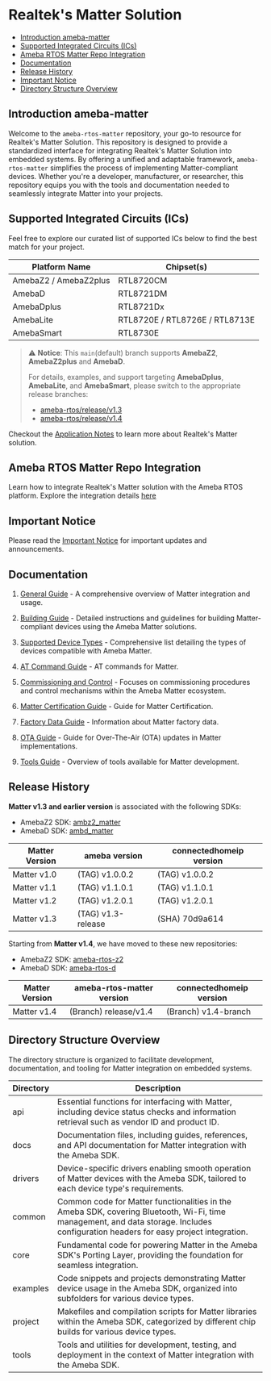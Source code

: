 # Realtek's Matter Solution

- [Introduction ameba-matter](#introduction-ameba-matter)
- [Supported Integrated Circuits (ICs)](#supported-integrated-circuits-ics)
- [Ameba RTOS Matter Repo Integration](#ameba-rtos-matter-repo-integration)
- [Documentation](#documentation)
- [Release History](#release-history)
- [Important Notice](#important-notice)
- [Directory Structure Overview](#directory-structure-overview)

## Introduction ameba-matter

Welcome to the `ameba-rtos-matter` repository, your go-to resource for Realtek's Matter Solution. This repository is designed to provide a standardized interface for integrating Realtek's Matter Solution into embedded systems. By offering a unified and adaptable framework, `ameba-rtos-matter` simplifies the process of implementing Matter-compliant devices. Whether you're a developer, manufacturer, or researcher, this repository equips you with the tools and documentation needed to seamlessly integrate Matter into your projects.

## Supported Integrated Circuits (ICs)

Feel free to explore our curated list of supported ICs below to find the best match for your project.

| Platform Name         | Chipset(s)                        |
|-----------------------|-----------------------------------|
| AmebaZ2 / AmebaZ2plus | RTL8720CM                         |
| AmebaD                | RTL8721DM                         |
| AmebaDplus            | RTL8721Dx                         |
| AmebaLite             | RTL8720E / RTL8726E / RTL8713E    |
| AmebaSmart            | RTL8730E                          |

> ⚠️ **Notice**: This `main`(default) branch supports **AmebaZ2**, **AmebaZ2plus** and **AmebaD**.
>
> For details, examples, and support targeting **AmebaDplus**, **AmebaLite**, and **AmebaSmart**, please switch to the appropriate release branches:
>
> - [ameba-rtos/release/v1.3](https://github.com/Ameba-AIoT/ameba-rtos-matter/tree/ameba-rtos/release/v1.3)
> - [ameba-rtos/release/v1.4](https://github.com/Ameba-AIoT/ameba-rtos-matter/tree/ameba-rtos/release/v1.4)

Checkout the [Application Notes](https://github.com/Ameba-AIoT/ameba-rtos-matter/blob/main/docs/AN0204%20Realtek%20Matter%20application%20note.en.pdf) to learn more about Realtek's Matter solution.

## Ameba RTOS Matter Repo Integration

Learn how to integrate Realtek's Matter solution with the Ameba RTOS platform. Explore the integration details [here](https://github.com/Ameba-AIoT/ameba-matter/blob/main/docs/ameba_matter_integration.md)

## Important Notice

Please read the [Important Notice](https://github.com/Ameba-AIoT/ameba-matter/blob/main/docs/matter_important_notice.md) for important updates and announcements.

## Documentation

1. [General Guide](https://github.com/Ameba-AIoT/ameba-matter/blob/main/docs/matter_general_guide.md) - A comprehensive overview of Matter integration and usage.

2. [Building Guide](https://github.com/Ameba-AIoT/ameba-matter/blob/main/docs/matter_building_guide.md) - Detailed instructions and guidelines for building Matter-compliant devices using the Ameba Matter solutions.

3. [Supported Device Types](https://github.com/Ameba-AIoT/ameba-matter/blob/main/docs/ameba_supported_device_types.md) - Comprehensive list detailing the types of devices compatible with Ameba Matter.

4. [AT Command Guide](https://github.com/Ameba-AIoT/ameba-rtos-matter/blob/main/docs/matter_device_at_commands.md) - AT commands for Matter.

5. [Commissioning and Control](https://github.com/Ameba-AIoT/ameba-matter/blob/main/docs/matter_commissioning_and_control_guide.md) - Focuses on commissioning procedures and control mechanisms within the Ameba Matter ecosystem.

6. [Matter Certification Guide](https://github.com/Ameba-AIoT/ameba-matter/blob/main/docs/matter_certification_guide.md) - Guide for Matter Certification.

7. [Factory Data Guide](https://github.com/Ameba-AIoT/ameba-matter/blob/main/tools/factorydata/README.md) - Information about Matter factory data.

8. [OTA Guide](https://github.com/Ameba-AIoT/ameba-matter/blob/main/tools/ota/README.md) - Guide for Over-The-Air (OTA) updates in Matter implementations.

9. [Tools Guide](https://github.com/Ameba-AIoT/ameba-matter/blob/main/docs/matter_tools_guide.md) - Overview of tools available for Matter development.

## Release History

**Matter v1.3 and earlier version** is associated with the following SDKs:
- AmebaZ2 SDK: [ambz2_matter](https://github.com/ambiot/ambz2_matter)
- AmebaD SDK: [ambd_matter](https://github.com/ambiot/ambd_matter)

| Matter Version | ameba version      | connectedhomeip version |
|----------------|--------------------|-------------------------|
| Matter v1.0    | (TAG) v1.0.0.2     | (TAG) v1.0.0.2          |
| Matter v1.1    | (TAG) v1.1.0.1     | (TAG) v1.1.0.1          |
| Matter v1.2    | (TAG) v1.2.0.1     | (TAG) v1.2.0.1          |
| Matter v1.3    | (TAG) v1.3-release | (SHA) 70d9a614          |

Starting from **Matter v1.4**, we have moved to these new repositories:
- AmebaZ2 SDK: [ameba-rtos-z2](https://github.com/Ameba-AIoT/ameba-rtos-z2)
- AmebaD SDK: [ameba-rtos-d](https://github.com/Ameba-AIoT/ameba-rtos-d)

| Matter Version | ameba-rtos-matter version | connectedhomeip version |
|----------------|---------------------------|-------------------------|
| Matter v1.4    | (Branch) release/v1.4     | (Branch) v1.4-branch    |

## Directory Structure Overview

The directory structure is organized to facilitate development, documentation, and tooling for Matter integration on embedded systems.

| Directory    | Description                                                                                                    |
|--------------|----------------------------------------------------------------------------------------------------------------|
|  api         | Essential functions for interfacing with Matter, including device status checks and information retrieval such as vendor ID and product ID. |
|  docs        | Documentation files, including guides, references, and API documentation for Matter integration with the Ameba SDK. |
|  drivers      | Device-specific drivers enabling smooth operation of Matter devices with the Ameba SDK, tailored to each device type's requirements. |
|  common      | Common code for Matter functionalities in the Ameba SDK, covering Bluetooth, Wi-Fi, time management, and data storage. Includes configuration headers for easy project integration. |
|  core        | Fundamental code for powering Matter in the Ameba SDK's Porting Layer, providing the foundation for seamless integration. |
|  examples     | Code snippets and projects demonstrating Matter device usage in the Ameba SDK, organized into subfolders for various device types. |
|  project     | Makefiles and compilation scripts for Matter libraries within the Ameba SDK, categorized by different chip builds for various device types. |
|  tools       | Tools and utilities for development, testing, and deployment in the context of Matter integration with the Ameba SDK. |
